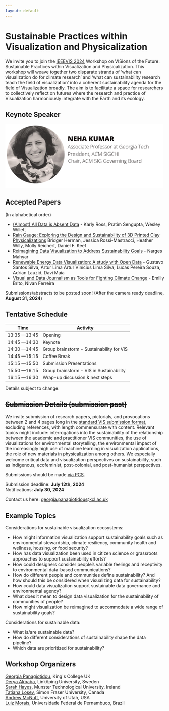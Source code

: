 ```yaml
---
layout: default
---
```


# Sustainable Practices within Visualization and Physicalization

We invite you to join the [IEEEVIS 2024](https://ieeevis.org/year/2024/welcome) Workshop on VISions of the Future: Sustainable Practices within Visualization and Physicalization. This workshop will weave together two disparate strands of ‘what can visualization do for climate research’ and ‘what can sustainability research teach the field of visualization’ into a coherent sustainability agenda for the field of Visualization broadly. The aim is to facilitate a space for researchers to collectively reflect on futures where the research and practice of Visualization harmoniously integrate with the Earth and its ecology.

## Keynote Speaker

<img src="assets/img/keynote.png" width="500px">

## Accepted Papers

(In alphabetical order)

- [(Almost) All Data is Absent Data](./assets/pdfs/absent-data.pdf) - Karly Ross, Pratim Sengupta, Wesley Willett
- [Rain Gauge: Exploring the Design and Sustainability of 3D Printed Clay Physicalizations](./assets/pdfs/rain-gauge.pdf) Bridger Herman, Jessica Rossi-Mastracci, Heather Willy, Molly Reichert, Daniel F. Keef
- [Reimagining Data Visualization to Address Sustainability Goals](./assets/pdfs/reimagining-data-vis.pdf) - Narges Mahyar
- [Renewable Energy Data Visualization: A study with Open Data](./assets/pdfs/renewable-energy.pdf) - Gustavo Santos Silva, Artur Lima Artur Vinícius Lima Silva, Lucas Pereira Souza, Adrian Lauzid, Davi Maia
- [Visual and Data Journalism as Tools for Fighting Climate Change](./assets/pdfs/vis-and-journalism.pdf) - Emilly Brito, Nivan Ferreira

Submissions/abstracts to be posted soon! (After the camera ready deadline, **August 31, 2024**)

## Tentative Schedule

| Time         | Activity                                  |
| ------------ | ----------------------------------------- |
| 13:35 —13:45 | Opening                                   |
| 14:45 —14:30 | Keynote                                   |
| 14:30 —14:45 | Group brainstorm - Sustainability for VIS |
| 14:45 —15:15 | Coffee Break                              |
| 15:15 —15:50 | Submission Presentations                  |
| 15:50 —16:15 | Group brainstorm - VIS in Sustainability  |
| 16:15 —16:30 | Wrap-up discussion & next steps           |

Details subject to change.

## ~~Submission Details (submission past)~~

We invite submission of research papers, pictorials, and provocations between 2 and 4 pages long in the [standard VIS submission format](https://tc.computer.org/vgtc/publications/conference/), excluding references, with length commensurate with content. Relevant topics might include: interrogations into the sustainability of the relationship between the academic and practitioner VIS communities, the use of visualizations for environmental storytelling, the environmental impact of the increasingly high use of machine learning in visualization applications, the role of new materials in physicalization among others. We especially welcome critical data and visualization perspectives on sustainability, such as Indigenous, ecofeminist, post-colonial, and post-humanist perspectives.

Submissions should be made [via PCS](https://new.precisionconference.com/).

Submission deadline: **July 12th, 2024**  
Notifications: **July 30, 2024**

Contact us here: georgia.panagiotidou@kcl.ac.uk

## Example Topics

Considerations for sustainable visualization ecosystems:

- How might information visualization support sustainability goals such as environmental stewardship, climate resiliency, community health and wellness, housing, or food security?
- How has data visualization been used in citizen science or grassroots approaches to support sustainability efforts?
- How could designers consider people’s variable feelings and receptivity to environmental data-based communications?
- How do different people and communities define sustainability? And how should this be considered when visualizing data for sustainability?
- How could data visualization support sustainable data governance and environmental agency?
- What does it mean to design data visualization for the sustainability of communities of people?
- How might visualization be reimagined to accommodate a wide range of sustainability goals?

Considerations for sustainable data:

- What is/are sustainable data?
- How do different considerations of sustainability shape the data pipeline?
- Which data are prioritized for sustainability?

## Workshop Organizers

[Georgia Panagiotidou](https://www.kcl.ac.uk/people/georgia-panagiotidou), King's College UK  
[Derya Akbaba](https://gotdairyya.github.io/), Linköping University, Sweden  
[Sarah Hayes](https://sarah-hayes.com/sample-page-2/), Munster Technological University, Ireland  
[Tatiana Losev](https://www.tatianalosev.com/), Simon Fraser University, Canada  
[Andrew McNutt](https://www.mcnutt.in/), University of Utah, USA  
[Luiz Morais](https://luizaugustomm.github.io/), Universidade Federal de Pernambuco, Brazil
